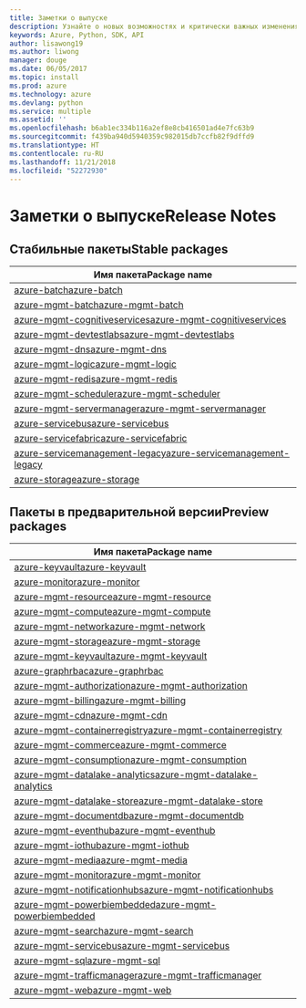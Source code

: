 ```yaml
---
title: Заметки о выпуске
description: Узнайте о новых возможностях и критически важных изменениях в библиотеках управления Azure для Python.
keywords: Azure, Python, SDK, API
author: lisawong19
ms.author: liwong
manager: douge
ms.date: 06/05/2017
ms.topic: install
ms.prod: azure
ms.technology: azure
ms.devlang: python
ms.service: multiple
ms.assetid: ''
ms.openlocfilehash: b6ab1ec334b116a2ef8e8cb416501ad4e7fc63b9
ms.sourcegitcommit: f439ba940d5940359c982015db7ccfb82f9dffd9
ms.translationtype: HT
ms.contentlocale: ru-RU
ms.lasthandoff: 11/21/2018
ms.locfileid: "52272930"
---
```

# <a name="release-notes"></a><span data-ttu-id="e79ca-104">Заметки о выпуске</span><span class="sxs-lookup"><span data-stu-id="e79ca-104">Release Notes</span></span>

## <a name="stable-packages"></a><span data-ttu-id="e79ca-105">Стабильные пакеты</span><span class="sxs-lookup"><span data-stu-id="e79ca-105">Stable packages</span></span>

| <span data-ttu-id="e79ca-106">Имя пакета</span><span class="sxs-lookup"><span data-stu-id="e79ca-106">Package name</span></span> |
|--------------|
|[<span data-ttu-id="e79ca-107">azure-batch</span><span class="sxs-lookup"><span data-stu-id="e79ca-107">azure-batch</span></span>](https://pypi.org/project/azure-batch/#history)  |   
|[<span data-ttu-id="e79ca-108">azure-mgmt-batch</span><span class="sxs-lookup"><span data-stu-id="e79ca-108">azure-mgmt-batch</span></span>](https://pypi.org/project/azure-mgmt-batch/#history)|
|[<span data-ttu-id="e79ca-109">azure-mgmt-cognitiveservices</span><span class="sxs-lookup"><span data-stu-id="e79ca-109">azure-mgmt-cognitiveservices</span></span>](https://pypi.org/project/azure-mgmt-cognitiveservices/#history)|    
|[<span data-ttu-id="e79ca-110">azure-mgmt-devtestlabs</span><span class="sxs-lookup"><span data-stu-id="e79ca-110">azure-mgmt-devtestlabs</span></span>](https://pypi.org/project/azure-mgmt-devtestlabs/#history)|    
|[<span data-ttu-id="e79ca-111">azure-mgmt-dns</span><span class="sxs-lookup"><span data-stu-id="e79ca-111">azure-mgmt-dns</span></span>](https://pypi.org/project/azure-mgmt-dns/#history) |
|[<span data-ttu-id="e79ca-112">azure-mgmt-logic</span><span class="sxs-lookup"><span data-stu-id="e79ca-112">azure-mgmt-logic</span></span>](https://pypi.org/project/azure-mgmt-logic/#history)|
|[<span data-ttu-id="e79ca-113">azure-mgmt-redis</span><span class="sxs-lookup"><span data-stu-id="e79ca-113">azure-mgmt-redis</span></span>](https://pypi.org/project/azure-mgmt-redis/#history)|
|[<span data-ttu-id="e79ca-114">azure-mgmt-scheduler</span><span class="sxs-lookup"><span data-stu-id="e79ca-114">azure-mgmt-scheduler</span></span>](https://pypi.org/project/azure-mgmt-scheduler/#history)|    
|[<span data-ttu-id="e79ca-115">azure-mgmt-servermanager</span><span class="sxs-lookup"><span data-stu-id="e79ca-115">azure-mgmt-servermanager</span></span>](https://pypi.org/project/azure-mgmt-servermanager/#history)|    
|[<span data-ttu-id="e79ca-116">azure-servicebus</span><span class="sxs-lookup"><span data-stu-id="e79ca-116">azure-servicebus</span></span>](https://pypi.org/project/azure-mgmt-servicebus/#history)|   
|[<span data-ttu-id="e79ca-117">azure-servicefabric</span><span class="sxs-lookup"><span data-stu-id="e79ca-117">azure-servicefabric</span></span>](https://pypi.org/project/azure-servicefabric/#history)|  
|[<span data-ttu-id="e79ca-118">azure-servicemanagement-legacy</span><span class="sxs-lookup"><span data-stu-id="e79ca-118">azure-servicemanagement-legacy</span></span>](https://pypi.org/project/azure-servicemanagement-legacy/#history)|    
|[<span data-ttu-id="e79ca-119">azure-storage</span><span class="sxs-lookup"><span data-stu-id="e79ca-119">azure-storage</span></span>](https://pypi.org/project/azure-storage/#history)|  

## <a name="preview-packages"></a><span data-ttu-id="e79ca-120">Пакеты в предварительной версии</span><span class="sxs-lookup"><span data-stu-id="e79ca-120">Preview packages</span></span>

|                                           <span data-ttu-id="e79ca-121">Имя пакета</span><span class="sxs-lookup"><span data-stu-id="e79ca-121">Package name</span></span>                                           |
|--------------------------------------------------------------------------------------------------|
|                [<span data-ttu-id="e79ca-122">azure-keyvault</span><span class="sxs-lookup"><span data-stu-id="e79ca-122">azure-keyvault</span></span>](https://pypi.org/project/azure-keyvault/#history)                |
|                 [<span data-ttu-id="e79ca-123">azure-monitor</span><span class="sxs-lookup"><span data-stu-id="e79ca-123">azure-monitor</span></span>](https://pypi.org/project/azure-monitor/#history)                 |
|           [<span data-ttu-id="e79ca-124">azure-mgmt-resource</span><span class="sxs-lookup"><span data-stu-id="e79ca-124">azure-mgmt-resource</span></span>](https://pypi.org/project/azure-mgmt-resource/#history)           |
|            [<span data-ttu-id="e79ca-125">azure-mgmt-compute</span><span class="sxs-lookup"><span data-stu-id="e79ca-125">azure-mgmt-compute</span></span>](https://pypi.org/project/azure-mgmt-compute/#history)            |
|            [<span data-ttu-id="e79ca-126">azure-mgmt-network</span><span class="sxs-lookup"><span data-stu-id="e79ca-126">azure-mgmt-network</span></span>](https://pypi.org/project/azure-mgmt-network/#history)            |
|            [<span data-ttu-id="e79ca-127">azure-mgmt-storage</span><span class="sxs-lookup"><span data-stu-id="e79ca-127">azure-mgmt-storage</span></span>](https://pypi.org/project/azure-mgmt-storage/#history)            |
|           [<span data-ttu-id="e79ca-128">azure-mgmt-keyvault</span><span class="sxs-lookup"><span data-stu-id="e79ca-128">azure-mgmt-keyvault</span></span>](https://pypi.org/project/azure-mgmt-keyvault/#history)           |
|               [<span data-ttu-id="e79ca-129">azure-graphrbac</span><span class="sxs-lookup"><span data-stu-id="e79ca-129">azure-graphrbac</span></span>](https://pypi.org/project/azure-graphrbac/#history)               |
|      [<span data-ttu-id="e79ca-130">azure-mgmt-authorization</span><span class="sxs-lookup"><span data-stu-id="e79ca-130">azure-mgmt-authorization</span></span>](https://pypi.org/project/azure-mgmt-authorization/#history)      |
|            [<span data-ttu-id="e79ca-131">azure-mgmt-billing</span><span class="sxs-lookup"><span data-stu-id="e79ca-131">azure-mgmt-billing</span></span>](https://pypi.org/project/azure-mgmt-billing/#history)            |
|                [<span data-ttu-id="e79ca-132">azure-mgmt-cdn</span><span class="sxs-lookup"><span data-stu-id="e79ca-132">azure-mgmt-cdn</span></span>](https://pypi.org/project/azure-mgmt-cdn/#history)                |
|  [<span data-ttu-id="e79ca-133">azure-mgmt-containerregistry</span><span class="sxs-lookup"><span data-stu-id="e79ca-133">azure-mgmt-containerregistry</span></span>](https://pypi.org/project/azure-mgmt-containerregistry/#history)  |
|           [<span data-ttu-id="e79ca-134">azure-mgmt-commerce</span><span class="sxs-lookup"><span data-stu-id="e79ca-134">azure-mgmt-commerce</span></span>](https://pypi.org/project/azure-mgmt-commerce/#history)           |
|        [<span data-ttu-id="e79ca-135">azure-mgmt-consumption</span><span class="sxs-lookup"><span data-stu-id="e79ca-135">azure-mgmt-consumption</span></span>](https://pypi.org/project/azure-mgmt-consumption/#history)        |
| [<span data-ttu-id="e79ca-136">azure-mgmt-datalake-analytics</span><span class="sxs-lookup"><span data-stu-id="e79ca-136">azure-mgmt-datalake-analytics</span></span>](https://pypi.org/project/azure-mgmt-datalake-analytics/#history) |
|     [<span data-ttu-id="e79ca-137">azure-mgmt-datalake-store</span><span class="sxs-lookup"><span data-stu-id="e79ca-137">azure-mgmt-datalake-store</span></span>](https://pypi.org/project/azure-mgmt-datalake-store/#history)     |
|         [<span data-ttu-id="e79ca-138">azure-mgmt-documentdb</span><span class="sxs-lookup"><span data-stu-id="e79ca-138">azure-mgmt-documentdb</span></span>](https://pypi.org/project/azure-mgmt-documentdb/#history)         |
|           [<span data-ttu-id="e79ca-139">azure-mgmt-eventhub</span><span class="sxs-lookup"><span data-stu-id="e79ca-139">azure-mgmt-eventhub</span></span>](https://pypi.org/project/azure-mgmt-eventhub/#history)           |
|             [<span data-ttu-id="e79ca-140">azure-mgmt-iothub</span><span class="sxs-lookup"><span data-stu-id="e79ca-140">azure-mgmt-iothub</span></span>](https://pypi.org/project/azure-mgmt-iothub/#history)             |
|              [<span data-ttu-id="e79ca-141">azure-mgmt-media</span><span class="sxs-lookup"><span data-stu-id="e79ca-141">azure-mgmt-media</span></span>](https://pypi.org/project/azure-mgmt-media/#history)              |
|            [<span data-ttu-id="e79ca-142">azure-mgmt-monitor</span><span class="sxs-lookup"><span data-stu-id="e79ca-142">azure-mgmt-monitor</span></span>](https://pypi.org/project/azure-mgmt-monitor/#history)            |
|   [<span data-ttu-id="e79ca-143">azure-mgmt-notificationhubs</span><span class="sxs-lookup"><span data-stu-id="e79ca-143">azure-mgmt-notificationhubs</span></span>](https://pypi.org/project/azure-mgmt-notificationhubs/#history)   |
|    [<span data-ttu-id="e79ca-144">azure-mgmt-powerbiembedded</span><span class="sxs-lookup"><span data-stu-id="e79ca-144">azure-mgmt-powerbiembedded</span></span>](https://pypi.org/project/azure-mgmt-powerbiembedded/#history)    |
|             [<span data-ttu-id="e79ca-145">azure-mgmt-search</span><span class="sxs-lookup"><span data-stu-id="e79ca-145">azure-mgmt-search</span></span>](https://pypi.org/project/azure-mgmt-search/#history)             |
|         [<span data-ttu-id="e79ca-146">azure-mgmt-servicebus</span><span class="sxs-lookup"><span data-stu-id="e79ca-146">azure-mgmt-servicebus</span></span>](https://pypi.org/project/azure-mgmt-servicebus/#history)         |
|                [<span data-ttu-id="e79ca-147">azure-mgmt-sql</span><span class="sxs-lookup"><span data-stu-id="e79ca-147">azure-mgmt-sql</span></span>](https://pypi.org/project/azure-mgmt-sql/#history)                |
|     [<span data-ttu-id="e79ca-148">azure-mgmt-trafficmanager</span><span class="sxs-lookup"><span data-stu-id="e79ca-148">azure-mgmt-trafficmanager</span></span>](https://pypi.org/project/azure-mgmt-trafficmanager/#history)     |
|                [<span data-ttu-id="e79ca-149">azure-mgmt-web</span><span class="sxs-lookup"><span data-stu-id="e79ca-149">azure-mgmt-web</span></span>](https://pypi.org/project/azure-mgmt-web/#history)                |

